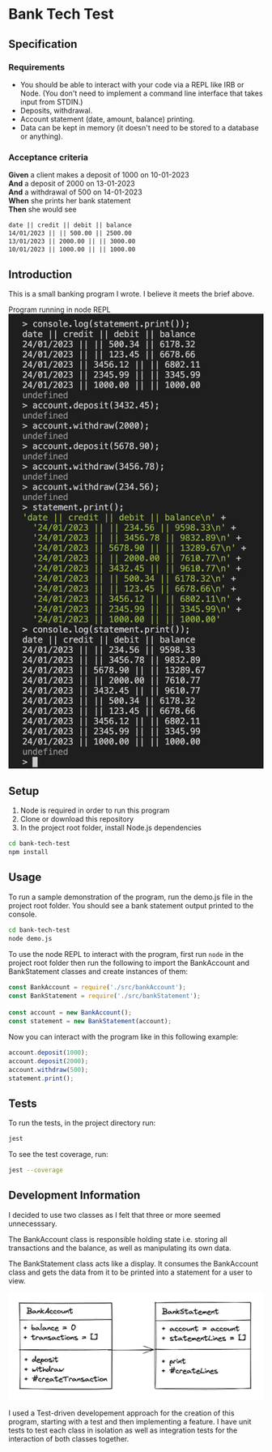 # Bank Tech Test

## Specification

### Requirements

- You should be able to interact with your code via a REPL like IRB or Node. (You don't need to implement a command line interface that takes input from STDIN.)
- Deposits, withdrawal.
- Account statement (date, amount, balance) printing.
- Data can be kept in memory (it doesn't need to be stored to a database or anything).

### Acceptance criteria

**Given** a client makes a deposit of 1000 on 10-01-2023  
**And** a deposit of 2000 on 13-01-2023  
**And** a withdrawal of 500 on 14-01-2023  
**When** she prints her bank statement  
**Then** she would see

```
date || credit || debit || balance
14/01/2023 || || 500.00 || 2500.00
13/01/2023 || 2000.00 || || 3000.00
10/01/2023 || 1000.00 || || 1000.00
```

## Introduction

This is a small banking program I wrote. I believe it meets the brief above.

Program running in node REPL
![screenshot](./program-demo.png)

## Setup

1. Node is required in order to run this program
2. Clone or download this repository
3. In the project root folder, install Node.js dependencies

```bash
cd bank-tech-test
npm install
```

## Usage

To run a sample demonstration of the program, run the demo.js file in the project root folder. You should see a bank statement output printed to the console.

```bash
cd bank-tech-test
node demo.js
```

To use the node REPL to interact with the program, first run `node` in the project root folder then run the following to import the BankAccount and BankStatement classes and create instances of them:

```javascript
const BankAccount = require('./src/bankAccount');
const BankStatement = require('./src/bankStatement');

const account = new BankAccount();
const statement = new BankStatement(account);
```

Now you can interact with the program like in this following example:

```javascript
account.deposit(1000);
account.deposit(2000);
account.withdraw(500);
statement.print();
```

## Tests

To run the tests, in the project directory run:

```bash
jest
```

To see the test coverage, run:

```bash
jest --coverage
```

## Development Information

I decided to use two classes as I felt that three or more seemed unnecesssary.

The BankAccount class is responsible holding state i.e. storing all transactions and the balance, as well as manipulating its own data.

The BankStatement class acts like a display. It consumes the BankAccount class and gets the data from it to be printed into a statement for a user to view.

![screenshot](./btt-classes-diagram.png)

I used a Test-driven developement approach for the creation of this program, starting with a test and then implementing a feature.
I have unit tests to test each class in isolation as well as integration tests for the interaction of both classes together.
